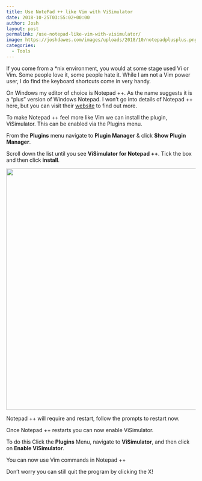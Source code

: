 ```yaml
---
title: Use NotePad ++ like Vim with ViSimulator
date: 2018-10-25T03:55:02+00:00
author: Josh
layout: post
permalink: /use-notepad-like-vim-with-visimulator/
image: https://joshdawes.com/images/uploads/2018/10/notepadplusplus.png
categories:
  - Tools
---
```

If you come from a *nix environment, you would at some stage used Vi or Vim. Some people love it, some people hate it. While I am not a Vim power user, I do find the keyboard shortcuts come in very handy.

On Windows my editor of choice is Notepad ++. As the name suggests it is a &#8220;plus&#8221; version of Windows Notepad. I won’t go into details of Notepad ++ here, but you can visit their <a href="https://notepad-plus-plus.org/" target="_blank" rel="noopener">website</a> to find out more.

To make Notepad ++ feel more like Vim we can install the plugin, ViSimulator. This can be enabled via the Plugins menu.

From the **Plugins** menu navigate to **Plugin Manager** & click **Show Plugin Manager**.

Scroll down the list until you see **ViSimulator for Notepad ++**. Tick the box and then click **install**.

<img class="aligncenter size-full wp-image-269" src="https://joshdawes.com/images/uploads/2018/10/visimulator.png" alt="" width="670" height="640" /> 

Notepad ++ will require and restart, follow the prompts to restart now.

Once Notepad ++ restarts you can now enable ViSimulator.

To do this Click the **Plugins** Menu, navigate to **ViSimulator**, and then click on **Enable ViSimulator**.

You can now use Vim commands in Notepad ++

Don’t worry you can still quit the program by clicking the X!

